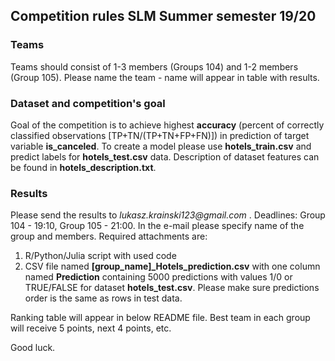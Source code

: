 ## Competition rules SLM Summer semester 19/20
### Teams
Teams should consist of 1-3 members (Groups 104) and 1-2 members (Group 105). Please name the team - name will appear in table with results.

### Dataset and competition's goal
Goal of the competition is to achieve highest **accuracy** (percent of correctly classified observations [TP+TN/(TP+TN+FP+FN)]) in prediction of target variable **is_canceled**. To create a model please use **hotels_train.csv** and predict labels for **hotels_test.csv** data. Description of dataset features can be found in **hotels_description.txt**.

### Results
Please send the results to _lukasz.krainski123@gmail.com_ . Deadlines: Group 104 - 19:10, Group 105 - 21:00. In the e-mail please specify name of the group and members. Required attachments are:
1. R/Python/Julia script with used code
2. CSV file named **[group_name]_Hotels_prediction.csv** with one column named **Prediction** containing 5000 predictions with values 1/0 or TRUE/FALSE for dataset **hotels_test.csv**. Please make sure predictions order is the same as rows in test data.  

Ranking table will appear in below README file. Best team in each group will receive 5 points, next 4 points, etc.

Good luck.